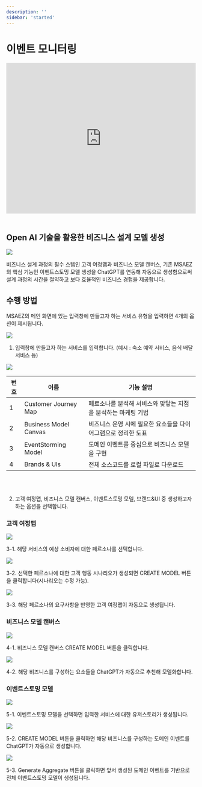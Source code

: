 ```yaml
---
description: ''
sidebar: 'started'
---
```


# 이벤트 모니터링

<div style = "height:400px; object-fit: cover;">
<iframe style = "width:100%; height:100%;" src="https://www.youtube.com/embed/M6vK9WtyLwQ" title="YouTube video player" frameborder="0" allow="accelerometer; autoplay; clipboard-write; encrypted-media; gyroscope; picture-in-picture" allowfullscreen></iframe>
</div><br>

## Open AI 기술을 활용한 비즈니스 설계 모델 생성

![](../../src/img/gpt0.png)

비즈니스 설계 과정의 필수 스텝인 고객 여정맵과 비즈니스 모델 캔버스, 기존 MSAEZ의 핵심 기능인 이벤트스토밍 모델 생성을 ChatGPT를 연동해 자동으로 생성함으로써 설계 과정의 시간을 절약하고 보다 효율적인 비즈니스 경험을 제공합니다.

## 수행 방법
MSAEZ의 메인 화면에 있는 입력창에 만들고자 하는 서비스 유형을 입력하면 4개의 옵션이 제시됩니다.

![](../../src/img/features/fimage8.png) 

1. 입력창에 만들고자 하는 서비스를 입력합니다. (예시 : 숙소 예약 서비스, 음식 배달 서비스 등)

![](../../src/img/features/fimage9.png)

<table class="responsive-table">
    <thead>
        <tr>
            <th>번호</th>
            <th>이름</th>
            <th>기능 설명</th>
        </tr>
    </thead>
    <tbody>
        <tr>
            <td>1</td>
            <td>Customer Journey Map</td>
            <td>페르소나를 분석해 서비스와 맞닿는 지점을 분석하는 마케팅 기법</td>
        </tr>
        <tr>
            <td>2</td>
            <td>Business Model Canvas</td>
            <td>비즈니스 운영 시에 필요한 요소들을 다이어그램으로 정리한 도표</td>
        </tr>
        <tr>
            <td>3</td>
            <td>EventStorming Model</td>
            <td>도메인 이벤트를 중심으로 비즈니스 모델을 구현</td>
        </tr>
        <tr>
            <td>4</td>
            <td>Brands & UIs</td>
            <td>전체 소스코드를 로컬 파일로 다운로드</td>
        </tr>
    </tbody>
</table>

<div class="mobile-view">
<div>1. Customer Journey Map</div>
<span>페르소나를 분석해 서비스와 맞닿는 지점을 분석하는 마케팅 기법</span>

<div>2. Business Model Canvas</div>
<span>비즈니스 운영 시에 필요한 요소들을 다이어그램으로 정리한 도표</span>

<div>3. EventStorming Model</div>
<span>도메인 이벤트를 중심으로 비즈니스 모델을 구현</span>

<div>4. Brands & UIs</div>
<span>전체 소스코드를 로컬 파일로 다운로드</span>
</div>
<br><br>

2. 고객 여정맵, 비즈니스 모델 캔버스, 이벤트스토밍 모델, 브랜드&UI 중 생성하고자 하는 옵션을 선택합니다.

### 고객 여정맵

![](../../src/img/gpt3.png)

3-1. 해당 서비스의 예상 소비자에 대한 페르소나를 선택합니다. 

![](../../src/img/gpt4.png)

3-2. 선택한 페르소나에 대한 고객 행동 시나리오가 생성되면 CREATE MODEL 버튼을 클릭합니다(시나리오는 수정 가능).

![](../../src/img/gpt5.png)

3-3. 해당 페르소나의 요구사항을 반영한 고객 여정맵이 자동으로 생성됩니다.
 
### 비즈니스 모델 캔버스

![](../../src/img/gpt6.png)

4-1. 비즈니스 모델 캔버스 CREATE MODEL 버튼을 클릭합니다. 

![](../../src/img/gpt7.png)

4-2. 해당 비즈니스를 구성하는 요소들을 ChatGPT가 자동으로 추천해 모델화합니다.

### 이벤트스토밍 모델

![](../../src/img/gptgif1.gif)

5-1. 이벤트스토밍 모델을 선택하면 입력한 서비스에 대한 유저스토리가 생성됩니다. 

![](../../src/img/gptgif2.gif)

5-2. CREATE MODEL 버튼을 클릭하면 해당 비즈니스를 구성하는 도메인 이벤트를 ChatGPT가 자동으로 생성합니다.

![](../../src/img/gptgif3.gif)

5-3. Generate Aggregate 버튼을 클릭하면 앞서 생성된 도메인 이벤트를 기반으로 전체 이벤트스토밍 모델이 생성됩니다.

<style>
.mobile-view {
    display: none;
}

@media screen and (max-width: 499px) {
    .responsive-table {
        display: none;
    }

    .mobile-view {
        display: block;
    }

    .mobile-view div {
        font-size: 16px;
        font-weight: bold;
        margin-top:20px;
    }
}
</style>